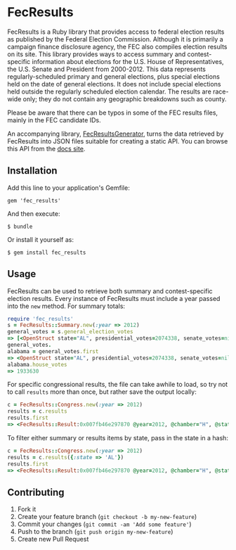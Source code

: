 # FecResults

FecResults is a Ruby library that provides access to federal election results as published by the Federal Election Commission. Although it is primarily a campaign finance disclosure agency, the FEC also compiles election results on its site. This library provides ways to access summary and contest-specific information about elections for the U.S. House of Representatives, the U.S. Senate and President from 2000-2012. This data represents regularly-scheduled primary and general elections, plus special elections held on the date of general elections. It does not include special elections held outside the regularly scheduled election calendar. The results are race-wide only; they do not contain any geographic breakdowns such as county.

Please be aware that there can be typos in some of the FEC results files, mainly in the FEC candidate IDs.

An accompanying library, [FecResultsGenerator](https://github.com/openelections/fec_results_generator), turns the data retrieved by FecResults into JSON files suitable for creating a static API. You can browse this API from the [docs site](http://openelections.github.io/fec_results/).

## Installation

Add this line to your application's Gemfile:

    gem 'fec_results'

And then execute:

    $ bundle

Or install it yourself as:

    $ gem install fec_results

## Usage

FecResults can be used to retrieve both summary and contest-specific election results. Every instance of FecResults must include a year passed into the `new` method. For summary totals:

```ruby
require 'fec_results'
s = FecResults::Summary.new(:year => 2012)
general_votes = s.general_election_votes
=> [<OpenStruct state="AL", presidential_votes=2074338, senate_votes=nil, house_votes=1933630>, <OpenStruct state="AK", presidential_votes=300495, senate_votes=nil, house_votes=289804>,...]
general_votes.
alabama = general_votes.first
=> <OpenStruct state="AL", presidential_votes=2074338, senate_votes=nil, house_votes=1933630>
alabama.house_votes
=> 1933630
```
For specific congressional results, the file can take awhile to load, so try not to call `results` more than once, but rather save the output locally:

```ruby
c = FecResults::Congress.new(:year => 2012)
results = c.results
results.first
=> <FecResults::Result:0x007fb46e297870 @year=2012, @chamber="H", @state="AL", @district="01", @fec_id="H2AL01077", @incumbent=true, @candidate_last="Bonner", @candidate_first="Jo", @candidate_name="Bonner, Jo", @party="R", @primary_votes=48702, @primary_pct=55.54959907839358, @primary_unopposed=false, @runoff_votes=nil, @runoff_pct=nil, @general_votes=196374, @general_pct=97.85624588889553, @general_unopposed=false, @general_runoff_votes=nil, @general_runoff_pct=nil, @general_combined_party_votes=nil, @general_combined_party_pct=nil, @general_winner=true, @notes=nil>
```

To filter either summary or results items by state, pass in the state in a hash:

```ruby
c = FecResults::Congress.new(:year => 2012)
results = c.results({:state => 'AL'})
results.first
=> <FecResults::Result:0x007fb46e297870 @year=2012, @chamber="H", @state="AL", @district="01", @fec_id="H2AL01077", @incumbent=true, @candidate_last="Bonner", @candidate_first="Jo", @candidate_name="Bonner, Jo", @party="R", @primary_votes=48702, @primary_pct=55.54959907839358, @primary_unopposed=false, @runoff_votes=nil, @runoff_pct=nil, @general_votes=196374, @general_pct=97.85624588889553, @general_unopposed=false, @general_runoff_votes=nil, @general_runoff_pct=nil, @general_combined_party_votes=nil, @general_combined_party_pct=nil, @general_winner=true, @notes=nil>
```

	

## Contributing

1. Fork it
2. Create your feature branch (`git checkout -b my-new-feature`)
3. Commit your changes (`git commit -am 'Add some feature'`)
4. Push to the branch (`git push origin my-new-feature`)
5. Create new Pull Request
